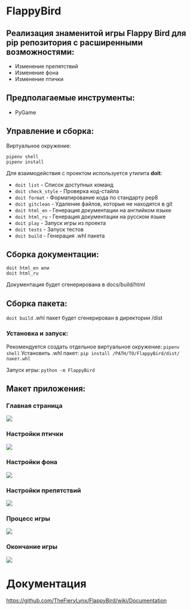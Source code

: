 # FlappyBird

## Реализация знаменитой игры Flappy Bird для pip репозитория с расширенными возможностями:

- Изменение препятствий
- Изменение фона
- Изменение птички

## Предполагаемые инструменты:

- PyGame

## Управление и сборка:
Виртуальное окружение:
```
pipenv shell
pipenv install 
```
Для взаимодействия с проектом используется утилита **doit**:
- ```doit list``` - Список доступных команд
- ```doit check_style``` - Проверка код-стайла 
- ```doit format``` - Форматирование кода по стандарту pep8
- ```doit gitclean``` - Удаление файлов, которые не находятся в git
- ```doit html_en``` - Генерация документации на английком языке
- ```doit html_ru``` - Генерация документации на русском языке
- ```doit play``` - Запуск игры из проекта
- ```doit tests``` - Запуск тестов
- ```doit build``` - Генерация .whl пакета

## Сборка документации:
```
doit html_en или
doit html_ru
```
Документация будет сгенерирована в docs/build/html

## Сборка пакета:
```doit build```
.whl пакет будет сгенерирован в директории /dist

### Установка и запуск:
Рекомендуется создать отдельное виртуальное окружение:
```pipenv shell```
Установить .whl пакет:
```pip install /PATH/TO/FlappyBird/dist/пакет.whl```

Запуск игры:
```python -m FlappyBird```

## Макет приложения:

### Главная страница

![](./images/menu.png)

### Настройки птички

![](./images/bird-settings.png)

### Настройки фона

![](./images/background-settings.png)

### Настройки препятствий

![](./images/barrier-settings.png)

### Процесс игры

![](./images/gameplay.png)

### Окончание игры

![](./images/game-over.png)

# Документация

https://github.com/TheFieryLynx/FlappyBird/wiki/Documentation
